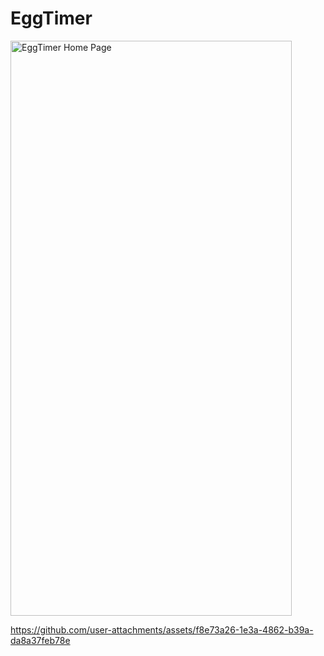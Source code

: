 # EggTimer
<img width="450" height="920" alt="EggTimer Home Page" src="https://github.com/user-attachments/assets/8cd11daf-ef73-4d37-bd2b-137b95f2f547" />


https://github.com/user-attachments/assets/f8e73a26-1e3a-4862-b39a-da8a37feb78e

